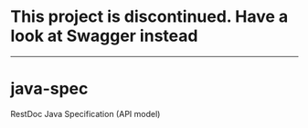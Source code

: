 # This project is discontinued. Have a look at Swagger instead

---

java-spec
=========

RestDoc Java Specification (API model)